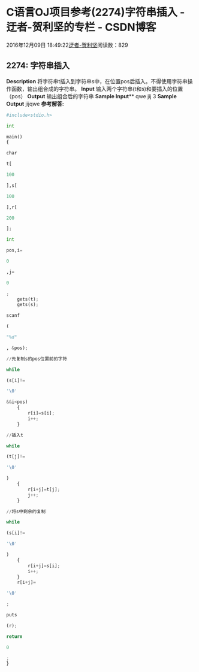 
# C语言OJ项目参考(2274)字符串插入 - 迂者-贺利坚的专栏 - CSDN博客

2016年12月09日 18:49:22[迂者-贺利坚](https://me.csdn.net/sxhelijian)阅读数：829



## 2274: 字符串插入
**Description**
将字符串t插入到字符串s中，在位置pos后插入。不得使用字符串操作函数，输出组合成的字符串。
**Input**
输入两个字符串(t和s)和要插入的位置（pos）
**Output**
输出组合后的字符串
**Sample Input****
qwe
jij
3
**Sample Output**
jijqwe
**参考解答:**
```python
#include<stdio.h>
```
```python
int
```
```python
main()
{
```
```python
char
```
```python
t[
```
```python
100
```
```python
],s[
```
```python
100
```
```python
],r[
```
```python
200
```
```python
];
```
```python
int
```
```python
pos,i=
```
```python
0
```
```python
,j=
```
```python
0
```
```python
;
    gets(t);
    gets(s);
```
```python
scanf
```
```python
(
```
```python
"%d"
```
```python
, &pos);
```
```python
//先复制s的pos位置前的字符
```
```python
while
```
```python
(s[i]!=
```
```python
'\0'
```
```python
&&i<pos)
    {
        r[i]=s[i];
        i++;
    }
```
```python
//插入t
```
```python
while
```
```python
(t[j]!=
```
```python
'\0'
```
```python
)
    {
        r[i+j]=t[j];
        j++;
    }
```
```python
//将s中剩余的复制
```
```python
while
```
```python
(s[i]!=
```
```python
'\0'
```
```python
)
    {
        r[i+j]=s[i];
        i++;
    }
    r[i+j]=
```
```python
'\0'
```
```python
;
```
```python
puts
```
```python
(r);
```
```python
return
```
```python
0
```
```python
;
}
```

